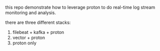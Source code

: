 
this repo demonstrate how to leverage proton to do real-time log stream monitoring and analysis.

there are three different stacks:
1. filebeat + kafka + proton
2. vector + proton
3. proton only